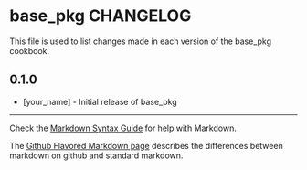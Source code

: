 base_pkg CHANGELOG
==================

This file is used to list changes made in each version of the base_pkg cookbook.

0.1.0
-----
- [your_name] - Initial release of base_pkg

- - -
Check the [Markdown Syntax Guide](http://daringfireball.net/projects/markdown/syntax) for help with Markdown.

The [Github Flavored Markdown page](http://github.github.com/github-flavored-markdown/) describes the differences between markdown on github and standard markdown.
